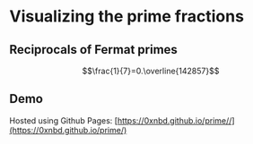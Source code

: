 # Visualizing the prime fractions 

## Reciprocals of Fermat primes

```math
\frac{1}{7}=0.\overline{142857}
```

## Demo

Hosted using Github Pages: [https://0xnbd.github.io/prime//](https://0xnbd.github.io/prime/)

